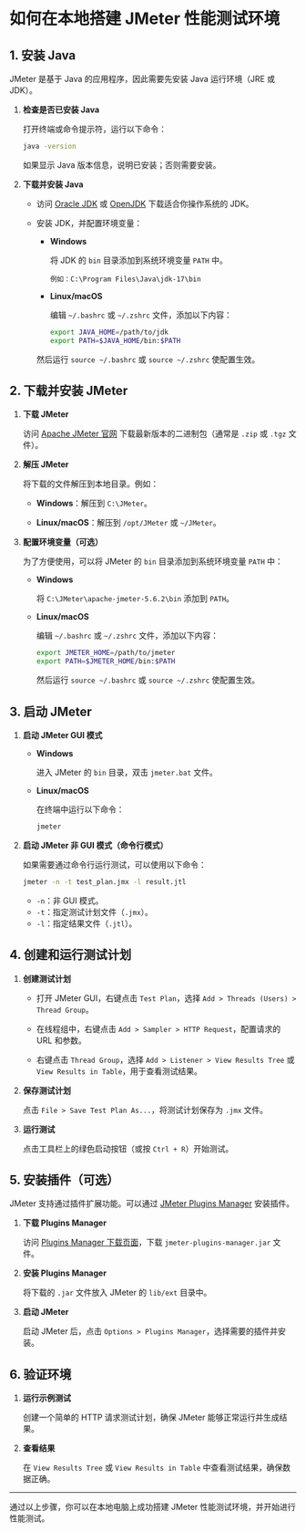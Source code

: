 # 如何在本地搭建 JMeter 性能测试环境


## 1. 安装 Java

JMeter 是基于 Java 的应用程序，因此需要先安装 Java 运行环境（JRE 或 JDK）。

1. **检查是否已安装 Java**

    打开终端或命令提示符，运行以下命令：

    ```bash
    java -version
    ```

    如果显示 Java 版本信息，说明已安装；否则需要安装。

2. **下载并安装 Java**

    - 访问 [Oracle JDK](https://www.oracle.com/java/technologies/javase-downloads.html) 或 [OpenJDK](https://openjdk.org/) 下载适合你操作系统的 JDK。

    - 安装 JDK，并配置环境变量：

      - **Windows**

        将 JDK 的 `bin` 目录添加到系统环境变量 `PATH` 中。

        ```
        例如：C:\Program Files\Java\jdk-17\bin
        ```

      - **Linux/macOS**

        编辑 `~/.bashrc` 或 `~/.zshrc` 文件，添加以下内容：

        ```bash
        export JAVA_HOME=/path/to/jdk
        export PATH=$JAVA_HOME/bin:$PATH
        ```

       然后运行 `source ~/.bashrc` 或 `source ~/.zshrc` 使配置生效。


## 2. 下载并安装 JMeter

1. **下载 JMeter**

   访问 [Apache JMeter 官网](https://jmeter.apache.org/download_jmeter.cgi) 下载最新版本的二进制包（通常是 `.zip` 或 `.tgz` 文件）。

2. **解压 JMeter**

   将下载的文件解压到本地目录。例如：

   - **Windows**：解压到 `C:\JMeter`。

   - **Linux/macOS**：解压到 `/opt/JMeter` 或 `~/JMeter`。

3. **配置环境变量（可选）**

   为了方便使用，可以将 JMeter 的 `bin` 目录添加到系统环境变量 `PATH` 中：

   - **Windows**

     将 `C:\JMeter\apache-jmeter-5.6.2\bin` 添加到 `PATH`。

   - **Linux/macOS**

     编辑 `~/.bashrc` 或 `~/.zshrc` 文件，添加以下内容：

     ```bash
     export JMETER_HOME=/path/to/jmeter
     export PATH=$JMETER_HOME/bin:$PATH
     ```

     然后运行 `source ~/.bashrc` 或 `source ~/.zshrc` 使配置生效。


## 3. 启动 JMeter

1. **启动 JMeter GUI 模式**

   - **Windows**

     进入 JMeter 的 `bin` 目录，双击 `jmeter.bat` 文件。

   - **Linux/macOS**

     在终端中运行以下命令：

     ```bash
     jmeter
     ```

2. **启动 JMeter 非 GUI 模式（命令行模式）**

   如果需要通过命令行运行测试，可以使用以下命令：

   ```bash
   jmeter -n -t test_plan.jmx -l result.jtl
   ```

   - `-n`：非 GUI 模式。
   - `-t`：指定测试计划文件（`.jmx`）。
   - `-l`：指定结果文件（`.jtl`）。


## 4. 创建和运行测试计划

1. **创建测试计划**

   - 打开 JMeter GUI，右键点击 `Test Plan`，选择 `Add > Threads (Users) > Thread Group`。

   - 在线程组中，右键点击 `Add > Sampler > HTTP Request`，配置请求的 URL 和参数。

   - 右键点击 `Thread Group`，选择 `Add > Listener > View Results Tree` 或 `View Results in Table`，用于查看测试结果。

2. **保存测试计划**

   点击 `File > Save Test Plan As...`，将测试计划保存为 `.jmx` 文件。

3. **运行测试**

   点击工具栏上的绿色启动按钮（或按 `Ctrl + R`）开始测试。

## 5. 安装插件（可选）

JMeter 支持通过插件扩展功能。可以通过 [JMeter Plugins Manager](https://jmeter-plugins.org/) 安装插件。

1. **下载 Plugins Manager**

   访问 [Plugins Manager 下载页面](https://jmeter-plugins.org/wiki/PluginsManager/)，下载 `jmeter-plugins-manager.jar` 文件。

2. **安装 Plugins Manager**

   将下载的 `.jar` 文件放入 JMeter 的 `lib/ext` 目录中。

3. **启动 JMeter**

   启动 JMeter 后，点击 `Options > Plugins Manager`，选择需要的插件并安装。


## 6. 验证环境

1. **运行示例测试**

   创建一个简单的 HTTP 请求测试计划，确保 JMeter 能够正常运行并生成结果。

2. **查看结果**

   在 `View Results Tree` 或 `View Results in Table` 中查看测试结果，确保数据正确。

---

通过以上步骤，你可以在本地电脑上成功搭建 JMeter 性能测试环境，并开始进行性能测试。

